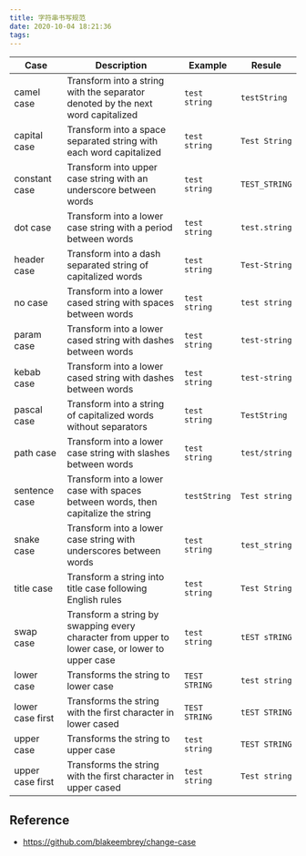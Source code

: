 ```yaml
---
title: 字符串书写规范
date: 2020-10-04 18:21:36
tags:
---
```


Case                | Description                                                                                       | Example       | Resule
--------------------|---------------------------------------------------------------------------------------------------|---------------|---------------
camel case          | Transform into a string with the separator denoted by the next word capitalized                   | `test string` | `testString`
capital case        | Transform into a space separated string with each word capitalized                                | `test string` | `Test String`
constant case       | Transform into upper case string with an underscore between words                                 | `test string` | `TEST_STRING`
dot case            | Transform into a lower case string with a period between words                                    | `test string` | `test.string`
header case         | Transform into a dash separated string of capitalized words                                       | `test string` | `Test-String`
no case             | Transform into a lower cased string with spaces between words                                     | `test string` | `test string`
param case          | Transform into a lower cased string with dashes between words                                     | `test string` | `test-string`
kebab case          | Transform into a lower cased string with dashes between words                                     | `test string` | `test-string`
pascal case         | Transform into a string of capitalized words without separators                                   | `test string` | `TestString`
path case           | Transform into a lower case string with slashes between words                                     | `test string` | `test/string`
sentence case       | Transform into a lower case with spaces between words, then capitalize the string                 | `testString`  | `Test string`
snake case          | Transform into a lower case string with underscores between words                                 | `test string` | `test_string`
title case          | Transform a string into title case following English rules                                        | `test string` | `Test String`
swap case           | Transform a string by swapping every character from upper to lower case, or lower to upper case   | `test string` | `tEST sTRING`
lower case          | Transforms the string to lower case                                                               | `TEST STRING` | `test string`
lower case first    | Transforms the string with the first character in lower cased                                     | `TEST STRING` | `tEST STRING`
upper case          | Transforms the string to upper case                                                               | `test string` | `TEST STRING`
upper case first    | Transforms the string with the first character in upper cased                                     | `test string` | `Test string`

## Reference

* https://github.com/blakeembrey/change-case

